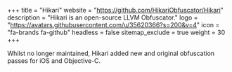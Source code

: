 +++
title           = "Hikari"
website         = "https://github.com/HikariObfuscator/Hikari"
description     = "Hikari is an open-source LLVM Obfuscator."
logo            = "https://avatars.githubusercontent.com/u/35620366?s=200&v=4"
icon            = "fa-brands fa-github"
headless        = false
sitemap_exclude = true
weight          = 30
+++

Whilst no longer maintained, Hikari added new and original obfuscation passes for iOS and Objective-C.
